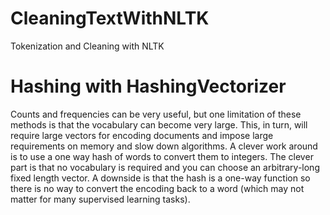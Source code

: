 # CleaningTextWithNLTK

Tokenization and Cleaning with NLTK

# Hashing with HashingVectorizer
Counts and frequencies can be very useful, but one limitation of these methods is that the
vocabulary can become very large. This, in turn, will require large vectors for encoding
documents and impose large requirements on memory and slow down algorithms. A clever work
around is to use a one way hash of words to convert them to integers. The clever part is that
no vocabulary is required and you can choose an arbitrary-long fixed length vector. A downside
is that the hash is a one-way function so there is no way to convert the encoding back to a word
(which may not matter for many supervised learning tasks).
